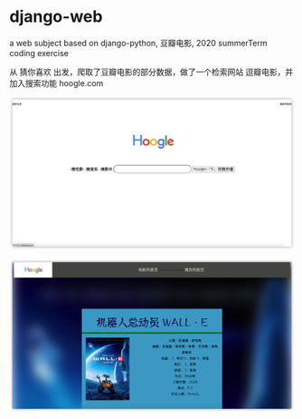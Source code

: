 # django-web
a web subject based on django-python, 豆瓣电影, 2020 summerTerm coding exercise

从 猜你喜欢 出发，爬取了豆瓣电影的部分数据，做了一个检索网站 逗瓣电影，并加入搜索功能 hoogle.com


![image](https://github.com/yeyn19/django-web/blob/master/iShot2020-09-10%2009.26.48.png)

![image](https://github.com/yeyn19/django-web/blob/master/iShot2020-09-10%2009.27.06.png)
